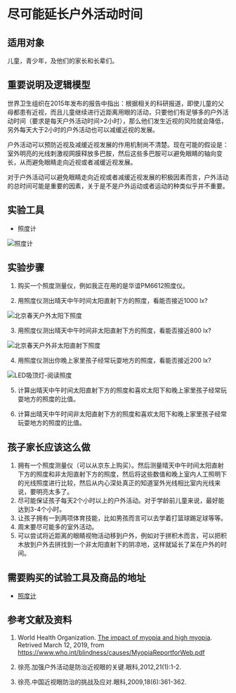 # 尽可能延长户外活动时间

## 适用对象

儿童，青少年，及他们的家长和长辈们。

## 重要说明及逻辑模型

世界卫生组织在2015年发布的报告中指出：根据相关的科研报道，即使儿童的父母都患有近视，而且儿童继续进行近距离用眼的活动，只要他们有足够多的户外活动时间（要求是每天户外活动时间>2小时），那么他们发生近视的风险就会降低，另外每天大于2小时的户外活动也可以减缓近视的发展。

户外活动可以预防近视及减缓近视发展的作用机制尚不清楚。现在可能的假设是：室外明亮的光线刺激视网膜释放多巴胺，然后这些多巴胺可以避免眼睛的轴向变长，从而避免眼睛走向近视或者减缓近视发展。

对于户外活动可以避免眼睛走向近视或者减缓近视发展的积极因素而言，户外活动的总时间可能是重要的因素，关于是不是户外运动或者运动的种类似乎并不重要。

## 实验工具

- 照度计

![照度计](/images/章6-儿童及青少年的眼睛保护方案/尽可能延长户外活动时间/照度测量仪.jpg)

## 实验步骤

1. 购买一个照度测量仪，例如我正在用的是华谊PM6612照度仪。

2. 用照度仪测出晴天中午时间太阳直射下方的照度，看能否接近1000 lx?

![北京春天户外太阳下照度](/images/章6-儿童及青少年的眼睛保护方案/尽可能延长户外活动时间/北京春天户外太阳下照度.jpg)

3. 用照度仪测出晴天中午时间非太阳直射下方的照度，看能否接近800 lx?

![北京春天户外非太阳直射下照度](/images/章6-儿童及青少年的眼睛保护方案/尽可能延长户外活动时间/北京春天户外非太阳直射下照度.jpg)

4. 用照度仪测出你晚上家里孩子经常玩耍地方的照度，看能否接近200 lx?

![LED吸顶灯-阅读照度](/images/章6-儿童及青少年的眼睛保护方案/尽可能延长户外活动时间/LED吸顶灯-阅读照度.jpg)

5. 计算出晴天中午时间太阳直射下方的照度和喜欢太阳下和晚上家里孩子经常玩耍地方的照度的比值。

6. 计算出晴天中午时间非太阳直射下方的照度和喜欢太阳下和晚上家里孩子经常玩耍地方的照度的比值。

## 孩子家长应该这么做

1. 拥有一个照度测量仪（可以从京东上购买）。然后测量晴天中午时间太阳直射下方的照度和非太阳直射下方的照度，然后将这些数值和晚上室内人工照明下的光线照度进行比较，然后从内心深处真正的知道室外光线相比室内光线来说，要明亮太多了。
2. 尽可能保证孩子每天2个小时以上的户外活动。对于学龄前儿童来说，最好能达到3-4个小时。
3. 让孩子拥有一到两项体育技能，比如男孩而言可以去学着打篮球踢足球等等。
4. 周末要尽可能多的室外活动。
5. 可以尝试将近距离的眼睛视物活动移到户外，例如对于拼积木而言，可以把积木放到户外去拼找到一个非太阳直射下的阴凉地，这样就延长了呆在户外的时间。


## 需要购买的试验工具及商品的地址

- [照度计](https://item.jd.com/14106692201.html)

## 参考文献及资料

1. World Health Organization. [The impact of myopia and high myopia](https://www.who.int/blindness/causes/MyopiaReportforWeb.pdf). Retrived March 12, 2019, from https://www.who.int/blindness/causes/MyopiaReportforWeb.pdf

2. 徐亮.加强户外活动是防治近视眼的关键.眼科,2012,21(1):1-2.

3. 徐亮.中国近视眼防治的挑战及应对.眼科,2009,18(6):361-362.


